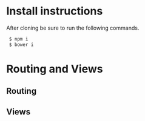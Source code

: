 # Install instructions

After cloning be sure to run the following commands.
```BASH
 $ npm i
 $ bower i
```

# Routing and Views

## Routing

## Views